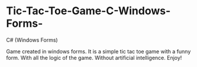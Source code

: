 # Tic-Tac-Toe-Game-C-Windows-Forms-
C# (Windows Forms)

Game created in windows forms.
It is a simple tic tac toe game with a funny form.
With all the logic of the game.
Without artificial intelligence.
Enjoy!
